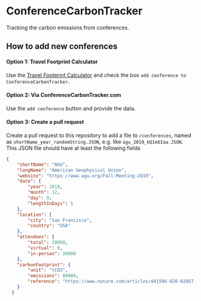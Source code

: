 # ConferenceCarbonTracker
Tracking the carbon emissions from conferences.

## How to add new conferences

#### Option 1: Travel Footprint Calculator

Use the [Travel Footprint Calculator](https://travel-footprint-calculator.irap.omp.eu/) and check the box `add conference to ConferenceCarbonTracker`.

#### Option 2: Via ConferenceCarbonTracker.com

Use the `add conference` button and provide the data.

#### Option 3: Create a pull request

Create a pull request to this repository to add a file to `/conferences`, named as `shortName_year_randomString.JSON`, e.g. like `agu_2019_kQ1e6Iaa.JSON`. This JSON file should have at least the following fields

```JSON
{
    "shortName": "AGU",
    "longName": "American Geophysical Union",
    "website": "https://www.agu.org/Fall-Meeting-2019",
    "date": {
        "year": 2019,
        "month": 12,
        "day": 9,
        "lengthInDays": 5
    },  
    "location": {
        "city": "San Francisco",
        "country": "USA"
    },
    "attendees": {
        "total": 28000,
        "virtual": 0,
        "in-person": 28000
    },
    "carbonFootprint": {
        "unit": "tCO2",
        "emissions": 80000,
        "reference": "https://www.nature.com/articles/d41586-020-02057-2"
    }
  }
  ```
